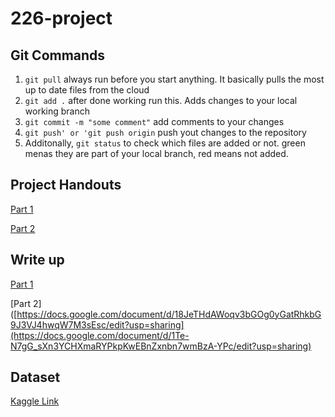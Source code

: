 # 226-project
## Git Commands
1. `git pull` always run before you start anything. It basically pulls the most up to date files from the cloud
2. `git add .` after done working run this. Adds changes to your local working branch
3. `git commit -m "some comment"` add comments to your changes
4. `git push' or 'git push origin` push yout changes to the repository
5. Additonally, `git status` to check which files are added or not. green menas they are part of your local branch, red means not added.

## Project Handouts
[Part 1](https://canvas.stanford.edu/courses/196758/files/folder/Project?preview=14010751)

[Part 2](https://canvas.stanford.edu/courses/196758/files/folder/Project?preview=14010754)

## Write up
[Part 1](https://docs.google.com/document/d/1SeUzsrH1HSbG22OYjkzIj-EYvIGSxJYkXD2DDPh5IMk/edit?tab=t.0)

[Part 2]([https://docs.google.com/document/d/18JeTHdAWoqv3bGOg0yGatRhkbG9J3VJ4hwqW7M3sEsc/edit?usp=sharing](https://docs.google.com/document/d/1Te-N7gG_sXn3YCHXmaRYPkpKwEBnZxnbn7wmBzA-YPc/edit?usp=sharing)

## Dataset
[Kaggle Link](https://www.kaggle.com/datasets/mexwell/us-energy-production)
